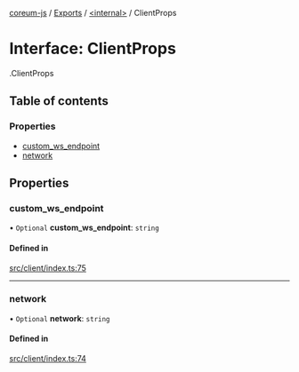 [coreum-js](../README.md) / [Exports](../modules.md) / [<internal\>](../modules/internal_.md) / ClientProps

# Interface: ClientProps

[<internal>](../modules/internal_.md).ClientProps

## Table of contents

### Properties

- [custom\_ws\_endpoint](internal_.ClientProps.md#custom_ws_endpoint)
- [network](internal_.ClientProps.md#network)

## Properties

### custom\_ws\_endpoint

• `Optional` **custom\_ws\_endpoint**: `string`

#### Defined in

[src/client/index.ts:75](https://github.com/PyramydLabs/coreum-js/blob/987bc3b/src/client/index.ts#L75)

___

### network

• `Optional` **network**: `string`

#### Defined in

[src/client/index.ts:74](https://github.com/PyramydLabs/coreum-js/blob/987bc3b/src/client/index.ts#L74)
